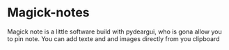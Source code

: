 # Magick-notes


Magick note is a little software build with pydeargui, who is gona allow you to pin note. You can add texte and  and images directly from you clipboard 

